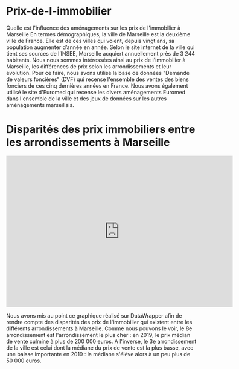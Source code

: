 # Prix-de-l-immobilier 
Quelle est l'influence des aménagements sur les prix de l'immobilier à Marseille
En termes démographiques, la ville de Marseille est la deuxième ville de France. Elle est de ces villes qui voient, depuis vingt ans, sa population augmenter d’année en année. Selon le site internet de la ville qui tient ses sources de l’INSEE, Marseille acquiert annuellement près de 3 244 habitants. Nous nous sommes intéressées ainsi au prix de l'immobilier à Marseille, les différences de prix selon les arrondissements et leur évolution. Pour ce faire, nous avons utilisé la base de données "Demande de valeurs foncières" (DVF) qui recense l'ensemble des ventes des biens fonciers de ces cinq dernières années en France. Nous avons également utilisé le site d'Euromed qui recense les divers aménagements Euromed dans l'ensemble de la ville et des jeux de données sur les autres aménagements marseillais. 
# Disparités des prix immobiliers entre les arrondissements à Marseille

<iframe title="Prix médian des ventes immobilières par arrondissements pour l'année 2019" aria-label="chart" id="datawrapper-chart-htInc" src="https://datawrapper.dwcdn.net/htInc/2/" scrolling="no" frameborder="0" style="border: none;" width="600" height="400"></iframe>

Nous avons mis au point ce graphique réalisé sur DataWrapper afin de rendre compte des disparités des prix de l'immobilier qui existent entre les différents arrondissements à Marseille. Comme nous pouvons le voir, le 8e arrondissement est l'arrondissement le plus cher : en 2019, le prix médian de vente culmine à plus de 200 000 euros. A l'inverse, le 3e arrondissement de la ville est celui dont la médiane du prix de vente est la plus basse, avec une baisse importante en 2019 : la médiane s'élève alors à un peu plus de 50 000 euros. 
